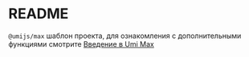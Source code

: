# README

`@umijs/max` шаблон проекта, для ознакомления с дополнительными функциями смотрите [Введение в Umi Max](https://umijs.org/docs/max/introduce)
